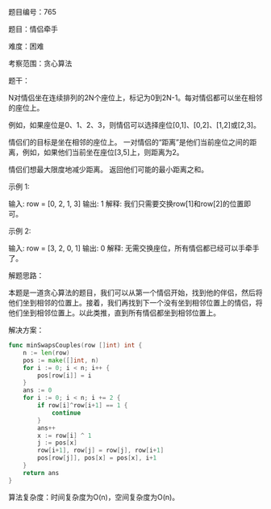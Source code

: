 题目编号：765

题目：情侣牵手

难度：困难

考察范围：贪心算法

题干：

N对情侣坐在连续排列的2N个座位上，标记为0到2N-1。每对情侣都可以坐在相邻的座位上。 

例如，如果座位是0、1、2、3，则情侣可以选择座位[0,1]、[0,2]、[1,2]或[2,3]。 

情侣们的目标是坐在相邻的座位上。 一对情侣的“距离”是他们当前座位之间的距离，例如，如果他们当前坐在座位[3,5]上，则距离为2。 

情侣们想最大限度地减少距离。 返回他们可能的最小距离之和。

示例 1:

输入: row = [0, 2, 1, 3]
输出: 1
解释: 我们只需要交换row[1]和row[2]的位置即可。

示例 2:

输入: row = [3, 2, 0, 1]
输出: 0
解释: 无需交换座位，所有情侣都已经可以手牵手了。

解题思路：

本题是一道贪心算法的题目，我们可以从第一个情侣开始，找到他的伴侣，然后将他们坐到相邻的位置上。接着，我们再找到下一个没有坐到相邻位置上的情侣，将他们坐到相邻位置上。以此类推，直到所有情侣都坐到相邻位置上。

解决方案：

```go
func minSwapsCouples(row []int) int {
    n := len(row)
    pos := make([]int, n)
    for i := 0; i < n; i++ {
        pos[row[i]] = i
    }
    ans := 0
    for i := 0; i < n; i += 2 {
        if row[i]^row[i+1] == 1 {
            continue
        }
        ans++
        x := row[i] ^ 1
        j := pos[x]
        row[i+1], row[j] = row[j], row[i+1]
        pos[row[j]], pos[x] = pos[x], i+1
    }
    return ans
}
```

算法复杂度：时间复杂度为O(n)，空间复杂度为O(n)。